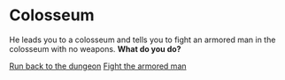 # Colosseum

He leads you to a colosseum and tells you to fight an armored man in the colosseum with no weapons. **What do you do?**

[Run back to the dungeon](spell.md)
[Fight the armored man](fight.md)